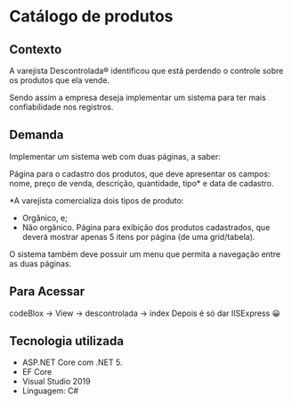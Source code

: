 # Catálogo de produtos
## Contexto
A varejista Descontrolada® identificou que está perdendo o controle sobre os produtos que ela vende.

Sendo assim a empresa deseja implementar um sistema para ter mais confiabilidade nos registros.

## Demanda
Implementar um sistema web com duas páginas, a saber:

Página para o cadastro dos produtos, que deve apresentar os campos: nome, preço de venda, descrição, quantidade, tipo* e data de cadastro.

*A varejista comercializa dois tipos de produto:
- Orgânico, e;
- Não orgânico.
Página para exibição dos produtos cadastrados, que deverá mostrar apenas 5 itens por página (de uma grid/tabela).

O sistema também deve possuir um menu que permita a navegação entre as duas páginas.

## Para Acessar
codeBlox -> View -> descontrolada -> index
Depois é só dar IISExpress :grinning:

## Tecnologia utilizada

- ASP.NET Core com .NET 5.
- EF Core
- Visual Studio 2019
- Linguagem: C#
